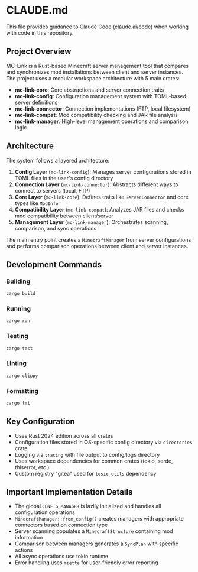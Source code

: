 # CLAUDE.md

This file provides guidance to Claude Code (claude.ai/code) when working with code in this repository.

## Project Overview

MC-Link is a Rust-based Minecraft server management tool that compares and synchronizes mod installations between client and server instances. The project uses a modular workspace architecture with 5 main crates:

- **mc-link-core**: Core abstractions and server connection traits
- **mc-link-config**: Configuration management system with TOML-based server definitions
- **mc-link-connector**: Connection implementations (FTP, local filesystem)
- **mc-link-compat**: Mod compatibility checking and JAR file analysis  
- **mc-link-manager**: High-level management operations and comparison logic

## Architecture

The system follows a layered architecture:

1. **Config Layer** (`mc-link-config`): Manages server configurations stored in TOML files in the user's config directory
2. **Connection Layer** (`mc-link-connector`): Abstracts different ways to connect to servers (local, FTP)
3. **Core Layer** (`mc-link-core`): Defines traits like `ServerConnector` and core types like `ModInfo`
4. **Compatibility Layer** (`mc-link-compat`): Analyzes JAR files and checks mod compatibility between client/server
5. **Management Layer** (`mc-link-manager`): Orchestrates scanning, comparison, and sync operations

The main entry point creates a `MinecraftManager` from server configurations and performs comparison operations between client and server instances.

## Development Commands

### Building
```bash
cargo build
```

### Running
```bash
cargo run
```

### Testing
```bash
cargo test
```

### Linting
```bash
cargo clippy
```

### Formatting
```bash
cargo fmt
```

## Key Configuration

- Uses Rust 2024 edition across all crates
- Configuration files stored in OS-specific config directory via `directories` crate
- Logging via `tracing` with file output to config/logs directory
- Uses workspace dependencies for common crates (tokio, serde, thiserror, etc.)
- Custom registry "gitea" used for `tosic-utils` dependency

## Important Implementation Details

- The global `CONFIG_MANAGER` is lazily initialized and handles all configuration operations
- `MinecraftManager::from_config()` creates managers with appropriate connectors based on connection type
- Server scanning populates a `MinecraftStructure` containing mod information
- Comparison between managers generates a `SyncPlan` with specific actions
- All async operations use tokio runtime
- Error handling uses `miette` for user-friendly error reporting